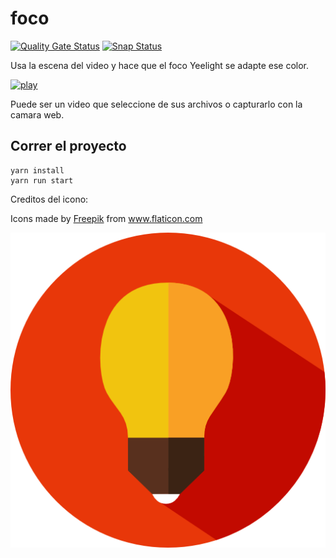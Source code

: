 # foco

[![Quality Gate Status](https://sonarcloud.io/api/project_badges/measure?project=ripper2hl_foco&metric=alert_status)](https://sonarcloud.io/dashboard?id=ripper2hl_foco)
[![Snap  Status](https://build.snapcraft.io/badge/ripper2hl/foco.svg)](https://build.snapcraft.io/user/ripper2hl/foco)

Usa la escena del video y hace que el foco Yeelight se adapte ese color.

[![play](https://cdn.shopify.com/s/files/1/2018/8867/files/play-button.png?422609932170209736)](https://video-atl3-1.xx.fbcdn.net/v/t42.9040-2/73088427_487332625450154_8564791814794510336_n.mp4?_nc_cat=109&_nc_sid=985c63&efg=eyJybHIiOjMwNiwicmxhIjo1MTIsInZlbmNvZGVfdGFnIjoic3ZlX3NkIn0%3D&_nc_ohc=qocedhQHueUAX-B9nVv&rl=306&vabr=170&_nc_ht=video-atl3-1.xx&oh=43bece0ad710964850f85ba6ca6ccaaf&oe=5EAF778D)

Puede ser un video que seleccione de sus archivos o capturarlo con la camara web.

## Correr el proyecto

```
yarn install
yarn run start
```

Creditos del icono: 

<div>Icons made by <a href="https://www.flaticon.com/authors/freepik" title="Freepik">Freepik</a> from <a href="https://www.flaticon.com/"             title="Flaticon">www.flaticon.com</a></div>

![logo](foco.png)
